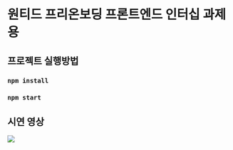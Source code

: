 # 원티드 프리온보딩 프론트엔드 인터십 과제용

## 프로젝트 실행방법

### `npm install`

### `npm start`

## 시연 영상

  <img src="https://user-images.githubusercontent.com/110521303/219057884-a5674057-92cb-4516-8dd9-860d900ab4aa.gif">
